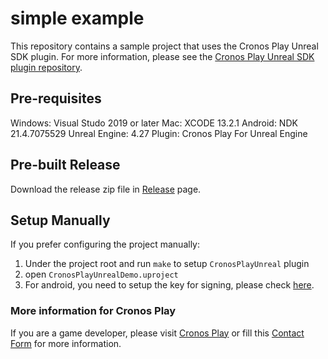 # simple example
This repository contains a sample project that uses the Cronos Play Unreal SDK plugin.
For more information, please see the [Cronos Play Unreal SDK plugin repository](https://github.com/crypto-com/play-unreal-plugin).

## Pre-requisites
Windows: Visual Studo 2019 or later
Mac: XCODE 13.2.1
Android: NDK 21.4.7075529
Unreal Engine: 4.27 
Plugin: Cronos Play For Unreal Engine

## Pre-built Release
Download the release zip file in [Release](https://github.com/cronos-labs/play-unreal-demo/releases) page.


## Setup Manually
If you prefer configuring the project manually:
1. Under the project root and run `make` to setup `CronosPlayUnreal` plugin
2. open `CronosPlayUnrealDemo.uproject`
3. For android, you need to setup the key for signing, please check [here](https://docs.unrealengine.com/4.27/en-US/SharingAndReleasing/Mobile/Android/DistributionSigning/).

### More information for Cronos Play
If you are a game developer, please visit [Cronos Play](https://cronos.org/play) or fill this [Contact Form](https://airtable.com/shrFiQnLrcpeBp2lS) for more information.
